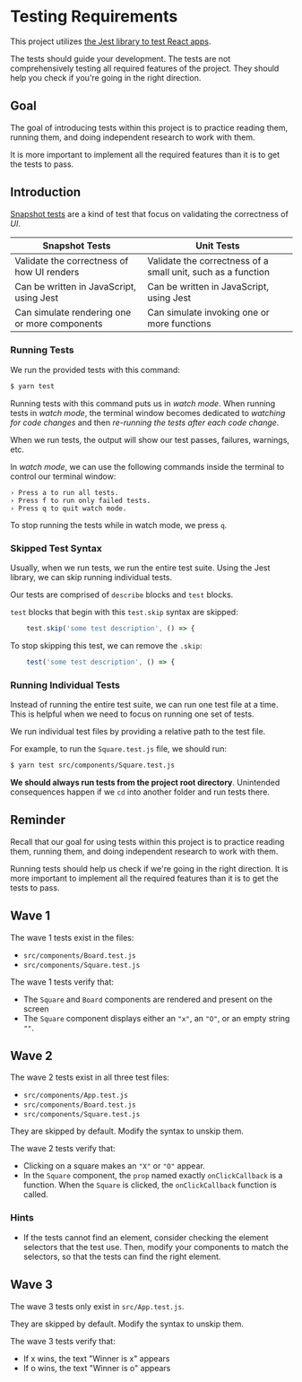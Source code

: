 # Testing Requirements

This project utilizes [the Jest library to test React apps](https://jestjs.io/docs/tutorial-react).

The tests should guide your development. The tests are not comprehensively testing all required features of the project. They should help you check if you're going in the right direction.

## Goal

The goal of introducing tests within this project is to practice reading them, running them, and doing independent research to work with them.

It is more important to implement all the required features than it is to get the tests to pass.

## Introduction

[Snapshot tests](https://jestjs.io/docs/snapshot-testing) are a kind of test that focus on validating the correctness of _UI_.

Snapshot Tests | Unit Tests
--- | ---
Validate the correctness of how UI renders | Validate the correctness of a small unit, such as a function
Can be written in JavaScript, using Jest | Can be written in JavaScript, using Jest
Can simulate rendering one or more components | Can simulate invoking one or more functions

### Running Tests

We run the provided tests with this command:

```bash
$ yarn test
```

Running tests with this command puts us in _watch mode_. When running tests in _watch mode_, the terminal window becomes dedicated to _watching for code changes_ and then _re-running the tests after each code change_.

When we run tests, the output will show our test passes, failures, warnings, etc.

In _watch mode_, we can use the following commands inside the terminal to control our terminal window:

```
› Press a to run all tests.
› Press f to run only failed tests.
› Press q to quit watch mode.
```

To stop running the tests while in watch mode, we press `q`.

### Skipped Test Syntax

Usually, when we run tests, we run the entire test suite. Using the Jest library, we can skip running individual tests.

Our tests are comprised of `describe` blocks and `test` blocks.

`test` blocks that begin with this `test.skip` syntax are skipped:

```js
    test.skip('some test description', () => {
```

To stop skipping this test, we can remove the `.skip`:

```js
    test('some test description', () => {
```

### Running Individual Tests

Instead of running the entire test suite, we can run one test file at a time. This is helpful when we need to focus on running one set of tests.

We run individual test files by providing a relative path to the test file.

For example, to run the `Square.test.js` file, we should run:

```bash
$ yarn test src/components/Square.test.js
```

**We should always run tests from the project root directory**. Unintended consequences happen if we `cd` into another folder and run tests there.

## Reminder

Recall that our goal for using tests within this project is to practice reading them, running them, and doing independent research to work with them.

Running tests should help us check if we're going in the right direction. It is more important to implement all the required features than it is to get the tests to pass.

## Wave 1

The wave 1 tests exist in the files:

- `src/components/Board.test.js`
- `src/components/Square.test.js`

The wave 1 tests verify that:

- The `Square` and `Board` components are rendered and present on the screen
- The `Square` component displays either an `"x"`, an `"O"`, or an empty string `""`.

## Wave 2

The wave 2 tests exist in all three test files:

- `src/components/App.test.js`
- `src/components/Board.test.js`
- `src/components/Square.test.js`

They are skipped by default. Modify the syntax to unskip them.

The wave 2 tests verify that:

- Clicking on a square makes an `"X"` or `"O"` appear.
- In the `Square` component, the `prop` named exactly `onClickCallback` is a function. When the `Square` is clicked, the `onClickCallback` function is called.

### Hints

- If the tests cannot find an element, consider checking the element selectors that the test use. Then, modify your components to match the selectors, so that the tests can find the right element.

## Wave 3

The wave 3 tests only exist in `src/App.test.js`.

They are skipped by default. Modify the syntax to unskip them.

The wave 3 tests verify that:

- If x wins, the text "Winner is x" appears
- If o wins, the text "Winner is o" appears
